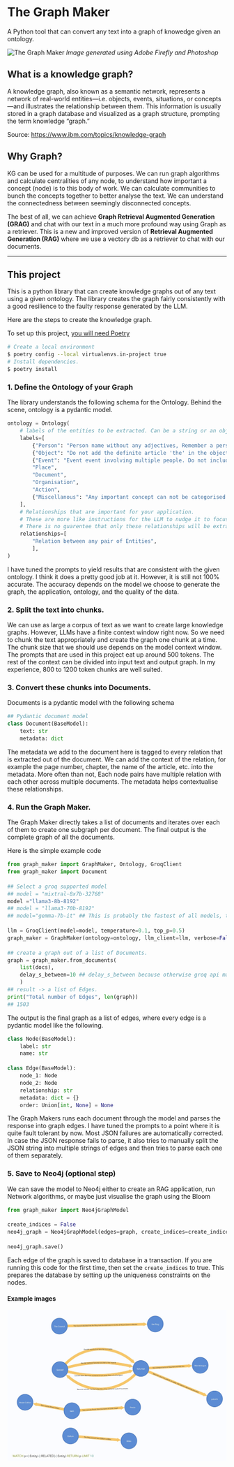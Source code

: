 # The Graph Maker

A Python tool that can convert any text into a graph of knowedge given an ontology.

![The Graph Maker](./assets/GraphMaker.png)
_Image generated using Adobe Firefly and Photoshop_

## What is a knowledge graph?

A knowledge graph, also known as a semantic network, represents a network of real-world entities—i.e. objects, events, situations, or concepts—and illustrates the relationship between them. This information is usually stored in a graph database and visualized as a graph structure, prompting the term knowledge “graph.”

Source: https://www.ibm.com/topics/knowledge-graph

## Why Graph?

KG can be used for a multitude of purposes. We can run graph algorithms and calculate centralities of any node, to understand how important a concept (node) is to this body of work. We can calculate communities to bunch the concepts together to better analyse the text. We can understand the connectedness between seemingly disconnected concepts.

The best of all, we can achieve **Graph Retrieval Augmented Generation (GRAG)** and chat with our text in a much more profound way using Graph as a retriever. This is a new and improved version of **Retrieval Augmented Generation (RAG)** where we use a vectory db as a retriever to chat with our documents.

---

## This project

This is a python library that can create knowledge graphs out of any text using a given ontology. The library creates the graph fairly consistently with a good resilience to the faulty response generated by the LLM.

Here are the steps to create the knowledge graph.

To set up this project, [you will need Poetry](https://python-poetry.org/docs/configuration/)

```zsh
# Create a local environment
$ poetry config --local virtualenvs.in-project true
# Install dependencies.
$ poetry install
```

### 1. Define the Ontology of your Graph

The library understands the following schema for the Ontology. Behind the scene, ontology is a pydantic model.

```python
ontology = Ontology(
    # labels of the entities to be extracted. Can be a string or an object, like the following.
    labels=[
        {"Person": "Person name without any adjectives, Remember a person may be references by their name or using a pronoun"},
        {"Object": "Do not add the definite article 'the' in the object name"},
        {"Event": "Event event involving multiple people. Do not include qualifiers or verbs like gives, leaves, works etc."},
        "Place",
        "Document",
        "Organisation",
        "Action",
        {"Miscellanous": "Any important concept can not be categorised with any other given label"},
    ],
    # Relationships that are important for your application.
    # These are more like instructions for the LLM to nudge it to focus on specific relationships.
    # There is no guarentee that only these relationships will be extracted, but some models do a good job overall at sticking to these relations.
    relationships=[
        "Relation between any pair of Entities",
        ],
)
```

I have tuned the prompts to yield results that are consistent with the given ontology.
I think it does a pretty good job at it. However, it is still not 100% accurate. The accuracy depends on the model we choose to generate the graph, the application, ontology, and the quality of the data.

### 2. Split the text into chunks.

We can use as large a corpus of text as we want to create large knowledge graphs. However, LLMs have a finite context window right now. So we need to chunk the text appropriately and create the graph one chunk at a time. The chunk size that we should use depends on the model context window. The prompts that are used in this project eat up around 500 tokens. The rest of the context can be divided into input text and output graph. In my experience, 800 to 1200 token chunks are well suited.

### 3. Convert these chunks into Documents.

Documents is a pydantic model with the following schema

```python
## Pydantic document model
class Document(BaseModel):
    text: str
    metadata: dict
```

The metadata we add to the document here is tagged to every relation that is extracted out of the document.
We can add the context of the relation, for example the page number, chapter, the name of the article, etc. into the metadata. More often than not, Each node pairs have multiple relation with each other across multiple documents. The metadata helps contextualise these relationships.

### 4. Run the Graph Maker.

The Graph Maker directly takes a list of documents and iterates over each of them to create one subgraph per document. The final output is the complete graph of all the documents.

Here is the simple example code

```python
from graph_maker import GraphMaker, Ontology, GroqClient
from graph_maker import Document

## Select a groq supported model
## model = "mixtral-8x7b-32768"
model ="llama3-8b-8192"
## model = "llama3-70b-8192"
## model="gemma-7b-it" ## This is probably the fastest of all models, though a tad inaccurate.

llm = GroqClient(model=model, temperature=0.1, top_p=0.5)
graph_maker = GraphMaker(ontology=ontology, llm_client=llm, verbose=False)

## create a graph out of a list of Documents.
graph = graph_maker.from_documents(
    list(docs),
    delay_s_between=10 ## delay_s_between because otherwise groq api maxes out pretty fast.
    )
## result -> a list of Edges.
print("Total number of Edges", len(graph))
## 1503
```

The output is the final graph as a list of edges, where every edge is a pydantic model like the following.

```python
class Node(BaseModel):
    label: str
    name: str

class Edge(BaseModel):
    node_1: Node
    node_2: Node
    relationship: str
    metadata: dict = {}
    order: Union[int, None] = None
```

The Graph Makers runs each document through the model and parses the response into graph edges.
I have tuned the prompts to a point where it is quite fault tolerant by now. Most JSON failures are automatically corrected. In case the JSON response fails to parse, it also tries to manually split the JSON string into multiple strings of edges and then tries to parse each one of them separately.

### 5. Save to Neo4j (optional step)

We can save the model to Neo4j either to create an RAG application, run Network algorithms, or maybe just visualise the graph using the Bloom

```python
from graph_maker import Neo4jGraphModel

create_indices = False
neo4j_graph = Neo4jGraphModel(edges=graph, create_indices=create_indices)

neo4j_graph.save()

```
Each edge of the graph is saved to database in a transaction. If you are running this code for the first time, then set the `create_indices` to true. This prepares the database by setting up the uniqueness constraints on the nodes.

#### Example images
 ![Example from demo notebook](https://raw.githubusercontent.com/stetelepta/graph_maker/main/images/1.0-graph-example-notebook.jpg)
